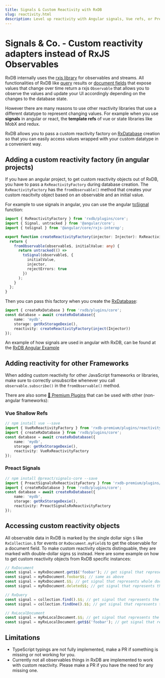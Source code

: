 ```yaml
---
title: Signals & Custom Reactivity with RxDB
slug: reactivity.html
description: Level up reactivity with Angular signals, Vue refs, or Preact signals in RxDB. Learn how to integrate custom reactivity to power your dynamic UI.
---
```


# Signals & Co. - Custom reactivity adapters instead of RxJS Observables

RxDB internally uses the [rxjs library](https://rxjs.dev/) for observables and streams. All functionalities of RxDB like [query](./rx-query.md#observe) results or [document fields](./rx-document.md#observe) that expose values that change over time return a rxjs `Observable` that allows you to observe the values and update your UI accordingly depending on the changes to the database state.

However there are many reasons to use other reactivity libraries that use a different datatype to represent changing values. For example when you use **signals** in angular or react, the **template refs** of vue or state libraries like MobX and redux.

RxDB allows you to pass a custom reactivity factory on [RxDatabase](./rx-database.md) creation so that you can easily access values wrapped with your custom datatype in a convenient way.


## Adding a custom reactivity factory (in angular projects)

If you have an angular project, to get custom reactivity objects out of RxDB, you have to pass a `RxReactivityFactory` during database creation. The `RxReactivityFactory` has the `fromObservable()` method that creates your custom reacitvity object based on an observable and an initial value.

For example to use signals in angular, you can use the angular [toSignal](https://angular.io/api/core/rxjs-interop/toSignal) function:

```ts
import { RxReactivityFactory } from 'rxdb/plugins/core';
import { Signal, untracked } from '@angular/core';
import { toSignal } from '@angular/core/rxjs-interop';

export function createReactivityFactory(injector: Injector): RxReactivityFactory<Signal<any>> {
  return {
    fromObservable(observable$, initialValue: any) {
      return untracked(() =>
        toSignal(observable$, {
          initialValue,
          injector,
          rejectErrors: true
        })
      );
    }
  };
}
```

Then you can pass this factory when you create the [RxDatabase](./rx-database.md):

```ts
import { createRxDatabase } from 'rxdb/plugins/core';
const database = await createRxDatabase({
    name: 'mydb',
    storage: getRxStorageDexie(),
    reactivity: createReactivityFactory(inject(Injector))
});
```

An example of how signals are used in angular with RxDB, can be found at the [RxDB Angular Example](https://github.com/pubkey/rxdb/tree/master/examples/angular/src/app/components/heroes-list)

## Adding reactivity for other Frameworks

When adding custom reactivity for other JavaScript frameworks or libraries, make sure to correctly unsubscribe whenever you call `observable.subscribe()` in the `fromObservable()` method.

There are also some [👑 Premium Plugins](/premium/) that can be used with other (non-angular frameworks):

### Vue Shallow Refs

```ts
// npm install vue --save
import { VueRxReactivityFactory } from 'rxdb-premium/plugins/reactivity-vue';
import { createRxDatabase } from 'rxdb/plugins/core';
const database = await createRxDatabase({
    name: 'mydb',
    storage: getRxStorageDexie(),
    reactivity: VueRxReactivityFactory
});
```

### Preact Signals

```ts
// npm install @preact/signals-core --save
import { PreactSignalsRxReactivityFactory } from 'rxdb-premium/plugins/reactivity-preact-signals';
import { createRxDatabase } from 'rxdb/plugins/core';
const database = await createRxDatabase({
    name: 'mydb',
    storage: getRxStorageDexie(),
    reactivity: PreactSignalsRxReactivityFactory
});
```


## Accessing custom reactivity objects

All observable data in RxDB is marked by the single dollar sign `$` like `RxCollection.$` for events or `RxDocument.myField$` to get the observable for a document field. To make custom reactivity objects distinguable, they are marked with double-dollar signs `$$` instead. Here are some example on how to get custom reactivity objects from RxDB specific instances:

```ts
// RxDocument
const signal = myRxDocument.get$$('foobar'); // get signal that represents the document field 'foobar'
const signal = myRxDocument.foobar$$; // same as above
const signal = myRxDocument.$$; // get signal that represents whole document over time
const signal = myRxDocument.deleted$$; // get signal that represents the deleted state of the document
```

```ts
// RxQuery
const signal = collection.find().$$; // get signal that represents the query result set over time
const signal = collection.findOne().$$; // get signal that represents the query result set over time
```

```ts
// RxLocalDocument
const signal = myRxLocalDocument.$$; // get signal that represents the whole local document state
const signal = myRxLocalDocument.get$$('foobar'); // get signal that represents the foobar field
```

## Limitations

- TypeScript typings are not fully implemented, make a PR if something is missing or not working for you.
- Currently not all observables things in RxDB are implemented to work with custom reactivity. Please make a PR if you have the need for any missing one.
